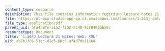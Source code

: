 ```yaml
---
content_type: resource
description: This file contains information regarding lecture notes 21.
file: https://ol-ocw-studio-app-qa.s3.amazonaws.com/courses/1-264j-database-internet-and-systems-integration-technologies-fall-2013/ab70738951ccd2e56bc5af4d7da11ebd_MIT1_264JF13_lect_21.pdf
file_type: application/pdf
parent_uid: 5fa4a8fe-a152-f202-8c49-92784003b58c
resourcetype: Document
title: '1.264J Lecture 21 Notes: Web: XML'
uid: ab707389-51cc-d2e5-6bc5-af4d7da11ebd
---
```

